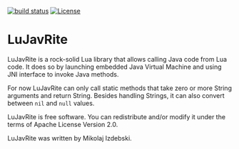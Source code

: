 [![build status](https://img.shields.io/github/actions/workflow/status/mizdebsk/lujavrite/ci.yaml?branch=master)](https://github.com/mizdebsk/lujavrite/actions/workflows/ci.yaml?query=branch%3Amaster)
[![License](https://img.shields.io/github/license/mizdebsk/lujavrite.svg?label=License)](https://www.apache.org/licenses/LICENSE-2.0)

LuJavRite
=========

LuJavRite is a rock-solid Lua library that allows calling Java code
from Lua code.  It does so by launching embedded Java Virtual Machine
and using JNI interface to invoke Java methods.

For now LuJavRite can only call static methods that take zero or more
String arguments and return String.  Besides handling Strings, it can
also convert between `nil` and `null` values.

LuJavRite is free software. You can redistribute and/or modify it
under the terms of Apache License Version 2.0.

LuJavRite was written by Mikolaj Izdebski.
